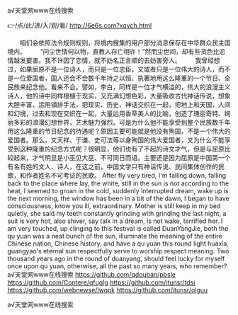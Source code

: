 
а√天堂网www在线搜索




👉/点/此/进/入/观/看/ http://6e6s.com?xqvch.html




　　咱们会依照法令规则规则，将境内搜集的用户部分消息保存在中华群众民主国境内。
　　“问尘世情何以物，直教人存亡相许！”然而尘世间，却有些货色比恋情越发要害。我不许因了恋情，就不妨名正言顺的去妨害旁人。
　　我曾经想过，如果屈原不是一位诗人，而只是一位忠臣，又或者只是一位伟大的诗人，而不是一位爱国者，国人还会不会数千年持之以恒、执著地用这么隆重的一个节日、全民族来纪念他。看来不会。譬如，李白，同样是一位才气横溢的，伟大的浪漫主义诗人，他的诗中同样根植于现实，又充满幻想色彩，大量吸收古代神话传说，想象大胆丰富，运用铺排手法，把现实、历史、神话交织在一起，把地上和天国，人间和幻境，过去和现在交织在一起，大量运用香草美人的比喻，创造了瑰丽奇特、绚丽多彩的浪漫幻想世界，艺术魅力强烈。可是为什么他不能享受到整个民族数千年用这么隆重的节日纪念的待遇呢？原因主要可能就是他没有殉国，不是一个伟大的爱国者。那么，文天祥、于谦、史可法等以身殉国的伟大爱国者，又为什么不能享受到这种隆重的纪念方式呢？很明显，他们也有了不起的诗文才气，但是与屈原比较起来，才气明显是小巫见大巫、不可同日而语。主要还是因为屈原是中国第一个有名有姓的文人、诗人，在这之前，中国文学只有神话传说、民间集体创作的民歌，和作者姓名不可考证的民歌。
After fly very tired, I'm falling down, falling back to the place where lay, the white, still in the sun is not according to the heat, I seemed to groan in the cold, suddenly interrupted dream, wake up is the next morning, the window has been in a bit of the dawn, I began to have consciousness, know you ill, extraordinary.
Mother is still keep in my bed quietly, she said my teeth constantly grinding with grinding the last night, a suit is very hot, also shiver, say talk in a dream, is not wake, terrified her.
I am very touched, up clinging to this festival is called DuanYangJie, both the qu yuan was a neat bunch of the sun, illuminate the meaning of the entire Chinese nation, Chinese history, and have a qu yuan this round light huaxia, guangyao's eternal sun respectfully serve to worship respect meaning.
Two thousand years ago in the round of duanyang, should feel lucky for myself once upon qu yuan, otherwise, all the past so many years, who remember?
а√天堂网www在线搜索 https://github.com/qdouban/pbsle
https://github.com/Contere/qfuglg
https://github.com/itunsr/tdsi
https://github.com/webnewse/lwqpk
https://github.com/itunsr/olguu





а√天堂网www在线搜索
